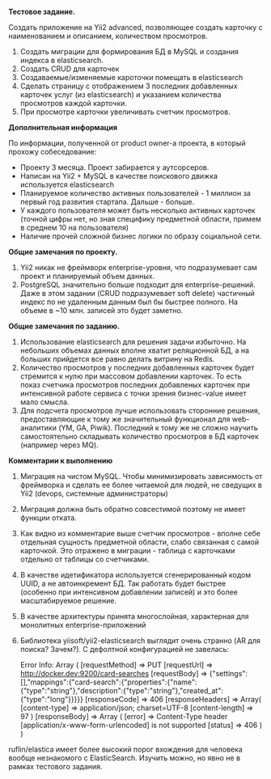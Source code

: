 **Тестовое задание.**

Создать приложение на Yii2 advanced, позволяющее создать карточку с наименованием и описанием, количеством просмотров.

1) Создать миграции для формирования БД в MySQL и создания индекса в elasticsearch.
2) Создать CRUD для карточек
3) Создаваемые/изменяемые кароточки помещать в elasticsearch
4) Сделать страницу с отображением 3 последних добавленных карточек услуг (из elasticsearch) и указанием количества просмотров каждой карточки.
5) При просмотре карточки увеличивать счетчик просмотров.


**Дополнительная информация**

По информации, полученной от product owner-a проекта, в который прохожу собеседование:

- Проекту 3 месяца. Проект забирается у аутсорсеров. 
- Написан на Yii2 + MySQL в качестве поискового движка используется elasticsearch
- Планируемое количество активных пользователей - 1 миллион за первый год развития стартапа. Дальше - больше.
- У каждого пользователя может быть несколько активных карточек (точной цифры нет, но зная специфику предметной области, примем в среднем 10 на пользователя)
- Наличие прочей сложной бизнес логики по образу социальной сети.  

**Общие замечания по проекту.**

1) Yii2 никак не фреймворк enterprise-уровня, что подразумевает сам проект и планируемый объем данных. 
2) PostgreSQL значительно больше подходит для enterprise-решений. Даже в этом задании (CRUD подразумевает soft delete) 
частичный индекс по не удаленным данным был бы быстрее полного. На объеме в ~10 млн. записей это будет заметно.

**Общие замечания по заданию.**

1) Использование elasticsearch для решения задачи избыточно. На небольших объемах данных вполне хватит реляционной БД, а на больших прийдется все равно делать витрину на Redis.
2) Количество просмотров у последних добавленных карточек будет стремится к нулю при массовом добавлении карточек. 
То есть показ счетчика просмотров последних добавленых карточек при интенсивной работе сервиса с точки зрения бизнес-value имеет мало смысла.
3) Для подсчета просмотров лучше использовать сторонние решения, предоставляющие к тому же значительный функционал для web-аналитики (YM, GA, Piwik). 
Последний к тому же не сложно научить самостоятельно складывать количество просмотров в БД карточек (например через MQ).

**Комментарии к выполнению**

1) Миграция на чистом MySQL. Чтобы минимизировать зависимость от фреймворка и сделать ее более читаемой для людей, не сведущих в Yii2 (devops, системные администраторы)
2) Миграция должна быть обратно совсестимой поэтому не имеет функции отката.
3) Как видно из комментарие выше счетчик просмотров - вполне себе отдельная сущность предметной области, слабо связанная с самой карточкой. 
Это отражено в миграции - таблица с карточками отдельно от таблицы со счетчиками. 
4) В качестве идетификатора используется сгенерированный кодом UUID, а не автоинкремент БД. Так работать будет быстрее (особенно при интенсивном добавлении записей)
 и это более масштабируемое решение. 
5) В качестве архитектуры принята многослойная, характерная для монолитных enterprise-приложений
6) Библиотека yiisoft/yii2-elasticsearch выглядит очень странно (AR для поиска? Зачем?). С дефолтной конфигурацией не завелась:


    Error Info:
    Array
    (
     [requestMethod] => PUT
     [requestUrl] => http://docker.dev:9200/card-searches
     [requestBody] => {"settings":[],"mappings":{"card-search":{"properties":{"name":{"type":"string"},"description":{"type":"string"},"created_at":{"type":"long"}}}}}
     [responseCode] => 406
     [responseHeaders] => Array(
             [content-type] => application/json; charset=UTF-8
             [content-length] => 97
           )
    [responseBody] => Array
         (
             [error] => Content-Type header [application/x-www-form-urlencoded] is not supported
             [status] => 406
         )
    )
    
 
ruflin/elastica имеет более высокий порог вхождения для человека вообще незнакомого с ElasticSearch. 
Изучить можно, но явно не в рамках тестового задания.

